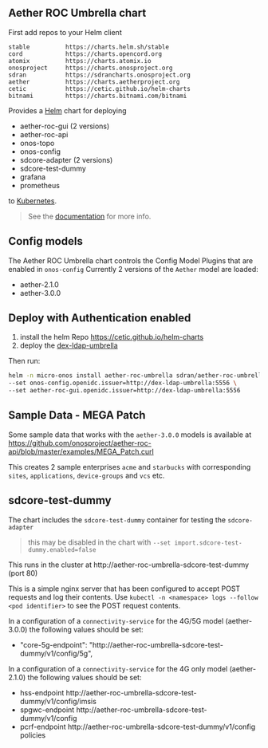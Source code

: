 <!--
SPDX-FileCopyrightText: 2020 Open Networking Foundation <info@opennetworking.org>

SPDX-License-Identifier: LicenseRef-ONF-Member-Only-1.0
-->

## Aether ROC Umbrella chart

First add repos to your Helm client
```
stable       	https://charts.helm.sh/stable                        
cord         	https://charts.opencord.org                          
atomix       	https://charts.atomix.io                             
onosproject  	https://charts.onosproject.org                       
sdran        	https://sdrancharts.onosproject.org                  
aether       	https://charts.aetherproject.org                     
cetic        	https://cetic.github.io/helm-charts                  
bitnami      	https://charts.bitnami.com/bitnami
```

Provides a [Helm] chart for deploying

* aether-roc-gui (2 versions)
* aether-roc-api 
* onos-topo
* onos-config
* sdcore-adapter (2 versions)
* sdcore-test-dummy
* grafana
* prometheus

to [Kubernetes].
> See the [documentation] for more info.

## Config models
The Aether ROC Umbrella chart controls the Config Model Plugins that are enabled in `onos-config`
Currently 2 versions of the `Aether` model are loaded:

* aether-2.1.0
* aether-3.0.0

## Deploy with Authentication enabled

1) install the helm Repo https://cetic.github.io/helm-charts
2) deploy the [dex-ldap-umbrella](https://github.com/onosproject/onos-helm-charts/tree/master/dex-ldap-umbrella)

Then run:
```bash
helm -n micro-onos install aether-roc-umbrella sdran/aether-roc-umbrella \
--set onos-config.openidc.issuer=http://dex-ldap-umbrella:5556 \
--set aether-roc-gui.openidc.issuer=http://dex-ldap-umbrella:5556
```

## Sample Data - MEGA Patch
Some sample data that works with the `aether-3.0.0` models is available at
https://github.com/onosproject/aether-roc-api/blob/master/examples/MEGA_Patch.curl

This creates 2 sample enterprises `acme` and `starbucks` with corresponding `sites`,
`applications`, `device-groups` and `vcs` etc.

## sdcore-test-dummy 
The chart includes the `sdcore-test-dummy` container for testing the `sdcore-adapter`

> this may be disabled in the chart with `--set import.sdcore-test-dummy.enabled=false`

This runs in the cluster at http://aether-roc-umbrella-sdcore-test-dummy (port 80)

This is a simple nginx server that has been configured to accept POST requests and 
log their contents. Use `kubectl -n <namespace> logs --follow <pod identifier>` to
see the POST request contents.

In a configuration of a `connectivity-service` for the 4G/5G model (aether-3.0.0)
the following values should be set:
* "core-5g-endpoint": "http://aether-roc-umbrella-sdcore-test-dummy/v1/config/5g",

In a configuration of a `connectivity-service` for the 4G only model (aether-2.1.0)
the following values should be set:
* hss-endpoint http://aether-roc-umbrella-sdcore-test-dummy/v1/config/imsis
* spgwc-endpoint http://aether-roc-umbrella-sdcore-test-dummy/v1/config
* pcrf-endpoint http://aether-roc-umbrella-sdcore-test-dummy/v1/config policies

[Kubernetes]: https://kubernetes.io/
[Helm]: https://helm.sh/
[documentation]: https://docs.onosproject.org/developers/deploy_with_helm/
